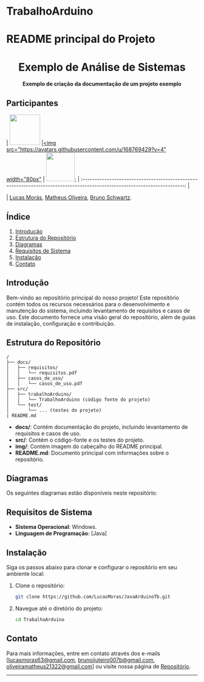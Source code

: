 # TrabalhoArduino

<div align="center" style="background-color: white; max-width: 100%;">
  
</div>

# README principal do Projeto


<div align="center"><h1>Exemplo de Análise de Sistemas</h1><p><b>Exemplo de criação da documentação de um projeto exemplo</b></p></div>

## Participantes
| [<img src="https://avatars.githubusercontent.com/u/137101703?s=96&v=4" width="80px"/>](https://github.com/LucasMoras) |[<img src="https://avatars.githubusercontent.com/u/168769429?v=4" width="80px"](https://github.com/MatheusOliveirap) | [<img src="https://avatars.githubusercontent.com/u/137101698?v=4" width="75px"/>](https://github.com/BrunoSchwartzVieira);
| :------------------------------------------------------------------------------------------------------------------------: |

| [Lucas Morás](https://github.com/LucasMoras), [Matheus Oliveira](https://github.com/MatheusOliveirap), [Bruno Schwartz](https://github.com/BrunoSchwartzVieira).


## Índice

1. [Introdução](#introdução)
2. [Estrutura do Repositório](#estrutura-do-repositório)
3. [Diagramas](#diagramas)
4. [Requisitos de Sistema](#requisitos-de-sistema)
5. [Instalação](#instalação)
6. [Contato](#contato)

## Introdução

Bem-vindo ao repositório principal do nosso projeto! Este repositório contém todos os recursos necessários para o desenvolvimento e manutenção do sistema, incluindo levantamento de requisitos e casos de uso. Este documento fornece uma visão geral do repositório, além de guias de instalação, configuração e contribuição.

## Estrutura do Repositório

```
/
├── docs/
│   ├── requisitos/
│   │   └── requisitos.pdf
│   ├── casos_de_uso/
│   │   └── casos_de_uso.pdf
├── src/
│   ├── trabalhoArduino/
│   │   └── TrabalhoArduino (código fonte do projeto)
│   └── test/
│       └── ... (testes do projeto)
| README.md

```

- **docs/**: Contém documentação do projeto, incluindo levantamento de requisitos e casos de uso.
- **src/**: Contém o código-fonte e os testes do projeto.
- **img/**: Contém imagem do cabeçalho do README principal.
- **README.md**: Documento principal com informações sobre o repositório.

## Diagramas

Os seguintes diagramas estão disponíveis neste repositório:

## Requisitos de Sistema

- **Sistema Operacional**: Windows.
- **Linguagem de Programação**: [Java]


## Instalação

Siga os passos abaixo para clonar e configurar o repositório em seu ambiente local:

1. Clone o repositório:
   ```bash
   git clone https://github.com/LucasMoras/JavaArduinoTb.git
   ```
2. Navegue até o diretório do projeto:
   ```bash
   cd TrabalhoArduino
   ```


## Contato

Para mais informações, entre em contato através dos e-mails [lucasmoras63@gmail.com, brunojiuteiro007b@gmail.com, oliveiramatheus21322@gmail.com] ou visite nossa página de [Repositório]().

---
